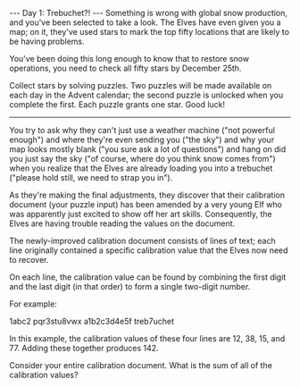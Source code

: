 --- Day 1: Trebuchet?! ---
Something is wrong with global snow production,
and you've been selected to take a look.
The Elves have even given you a map;
on it,
they've used stars to mark the top fifty locations
that are likely to be having problems.

You've been doing this long enough to know
that to restore snow operations,
you need to check all fifty stars by December 25th.

Collect stars by solving puzzles.
Two puzzles will be made available
on each day in the Advent calendar;
the second puzzle is unlocked when you complete the first.
Each puzzle grants one star. Good luck!

--- 

You try to ask why they can't just use a weather machine
("not powerful enough")
and where they're even sending you ("the sky")
and why your map looks mostly blank
("you sure ask a lot of questions")
and hang on did you just say the sky
("of course, where do you think snow comes from")
when you realize
that the Elves are already loading you into a trebuchet
("please hold still, we need to strap you in").

As they're making the final adjustments,
they discover that their calibration document
(your puzzle input)
has been amended by a very young Elf
who was apparently just excited to show off her art skills.
Consequently,
the Elves are having trouble reading the values on the document.

The newly-improved calibration document
consists of lines of text;
each line originally contained
a specific calibration value
that the Elves now need to recover.

On each line,
the calibration value can be found
by combining the first digit
and the last digit (in that order)
to form a single two-digit number.

For example:

1abc2
pqr3stu8vwx
a1b2c3d4e5f
treb7uchet

In this example,
the calibration values of these four lines are
12, 38, 15, and 77.
Adding these together produces 142.

Consider your entire calibration document.
What is the sum of all of the calibration values?
